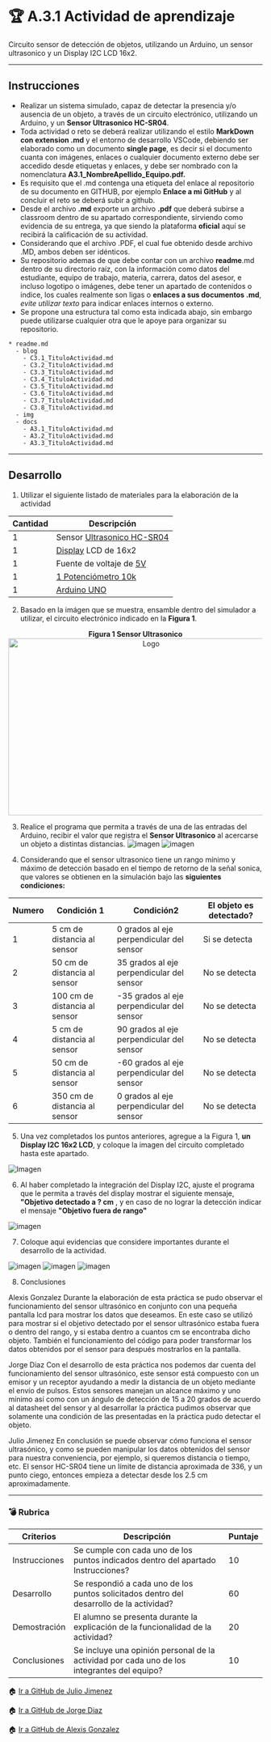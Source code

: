 # :trophy: A.3.1 Actividad de aprendizaje
 
Circuito sensor de detección de objetos, utilizando un Arduino, un sensor ultrasonico y un Display I2C LCD 16x2.
___
 
## Instrucciones
 
* Realizar un sistema simulado, capaz de detectar la presencia y/o ausencia de un objeto, a través de un circuito electrónico, utilizando un Arduino, y un **Sensor Ultrasonico HC-SR04**.
* Toda actividad o reto se deberá realizar utilizando el estilo **MarkDown con extension .md** y el entorno de desarrollo VSCode, debiendo ser elaborado como un documento **single page**, es decir si el documento cuanta con imágenes, enlaces o cualquier documento externo debe ser accedido desde etiquetas y enlaces, y debe ser nombrado con la nomenclatura **A3.1_NombreApellido_Equipo.pdf.**
* Es requisito que el .md contenga una etiqueta del enlace al repositorio de su documento en GITHUB, por ejemplo **Enlace a mi GitHub** y al concluir el reto se deberá subir a github.
* Desde el archivo **.md** exporte un archivo **.pdf** que deberá subirse a classroom dentro de su apartado correspondiente, sirviendo como evidencia de su entrega, ya que siendo la plataforma **oficial** aquí se recibirá la calificación de su actividad.
* Considerando que el archivo .PDF, el cual fue obtenido desde archivo .MD, ambos deben ser idénticos.
* Su repositorio ademas de que debe contar con un archivo **readme**.md dentro de su directorio raíz, con la información como datos del estudiante, equipo de trabajo, materia, carrera, datos del asesor, e incluso logotipo o imágenes, debe tener un apartado de contenidos o indice, los cuales realmente son ligas o **enlaces a sus documentos .md**, _evite utilizar texto_ para indicar enlaces internos o externo.
* Se propone una estructura tal como esta indicada abajo, sin embargo puede utilizarse cualquier otra que le apoye para organizar su repositorio.
  
```
* readme.md
  - blog
    - C3.1_TituloActividad.md
    - C3.2_TituloActividad.md
    - C3.3_TituloActividad.md
    - C3.4_TituloActividad.md
    - C3.5_TituloActividad.md
    - C3.6_TituloActividad.md
    - C3.7_TituloActividad.md
    - C3.8_TituloActividad.md
  - img
  - docs
    - A3.1_TituloActividad.md
    - A3.2_TituloActividad.md
    - A3.3_TituloActividad.md
```
___
 
## Desarrollo
 
1. Utilizar el siguiente listado de materiales para la elaboración de la actividad
 
| Cantidad | Descripción                                                                                                                                                                                                                        |
| -------- | ---------- |
| 1        | Sensor [Ultrasonico HC-SR04](https://www.amazon.com.mx/SainSmart-HC-SR04-Ranging-Detector-Distance/dp/B004U8TOE6/ref=sr_1_5?__mk_es_MX=%C3%85M%C3%85%C5%BD%C3%95%C3%91&dchild=1&keywords=hc-sr04&qid=1599005012&sr=8-5)            |
| 1         | [Display](https://www.5hertz.com/index.php?route=tutoriales/tutorial&tutorial_id=9) LCD de 16x2
| 1        | Fuente de voltaje de [5V](https://unicrom.com/fuente-de-voltaje-5-y-9-vdc/ )                                                                                                                                                                                                            |
| 1        | [1 Potenciómetro 10k ](https://www.amazon.com.mx/Uxcell-a15011600ux0235-Linear-Rotary-Potentiometer/dp/B01DKCUVMQ/ref=sr_1_1?__mk_es_MX=%C3%85M%C3%85%C5%BD%C3%95%C3%91&dchild=1&keywords=potenciometro+10k&qid=1599005041&sr=8-1) |
| 1        | [Arduino UNO](https://www.amazon.com.mx/Progressive-Automations-LC-066-Arduino-Rev3/dp/B00WH5XOJK/ref=sr_1_7?__mk_es_MX=%C3%85M%C3%85%C5%BD%C3%95%C3%91&dchild=1&keywords=arduino+uno&qid=1599005073&sr=8-7)                       |
 
2. Basado en la imágen que se muestra, ensamble dentro del simulador a utilizar, el circuito electrónico indicado en la **Figura 1**.
 
<p align="center"> 
    <strong>Figura 1 Sensor Ultrasonico</strong>
    <img alt="Logo" src="../Img/C3.x_ArduinoEsquematicoSensorUltrasonico.png"
    width=550 height=350>
</p>
 
 
3. Realice el programa que permita a través de una de las entradas del Arduino, recibir el valor que registra el **Sensor Ultrasonico** al acercarse un objeto a distintas distancias.
![imagen](../Img/A3.1_circuitosensor.png)
![imagen](../Img/A3.1Codigo1.png)

4. Considerando que el sensor ultrasonico tiene un rango mínimo y máximo de detección basado en el tiempo de retorno de la señal sonica, que valores se obtienen en la simulación bajo las **siguientes condiciones:**
 
| Numero | Condición 1                   | Condición2                                 | El objeto es detectado? |
| ------ | ----------------------------- | ------------------------------------------ | ----------------------- |
| 1      | 5 cm de distancia al sensor   | 0 grados al eje perpendicular del sensor   | Si se detecta
| 2      | 50 cm de distancia al sensor  | 35 grados al eje perpendicular del sensor  | No se detecta
| 3      | 100 cm de distancia al sensor | -35 grados al eje perpendicular del sensor | No se detecta
| 4      | 5 cm de distancia al sensor   | 90 grados al eje perpendicular del sensor  | No se detecta
| 5      | 50 cm de distancia al sensor  | -60 grados al eje perpendicular del sensor | No se detecta
| 6      | 350 cm de distancia al sensor | 0 grados al eje perpendicular del sensor   | No se detecta
 
5. Una vez completados los puntos anteriores, agregue a la Figura 1, **un Display I2C 16x2 LCD**, y coloque la imagen del circuito completado hasta este apartado.
 
![Imagen](../Img/A3.1Circuito.png)

6. Al haber completado la integración del Display I2C, ajuste el programa que le permita a través del display mostrar el siguiente mensaje, **"Objetivo detectado a ? cm** , y en caso de no lograr la detección indicar el mensaje **"Objetivo fuera de rango"**

![imagen](../Img/A3.1Codigo.png)
 
7. Coloque aqui evidencias que considere importantes durante el desarrollo de la actividad.

![imagen](../Img/A3.1_Evidencia-Jorge.png)
![imagen](../Img/A3.1_evidenciaJulio.png)
![imagen](../Img/A3.1EvidenciaAlexis.png)

8. Conclusiones
 
Alexis Gonzalez
Durante la elaboración de esta práctica se pudo observar el funcionamiento del sensor ultrasónico en conjunto con una pequeña pantalla lcd para mostrar los datos que deseamos. En este caso se utilizó para mostrar si el objetivo detectado por el sensor ultrasónico estaba fuera o dentro del rango, y si estaba dentro a cuantos cm se encontraba dicho objeto. También el funcionamiento del código para poder transformar los datos obtenidos por el sensor para después mostrarlos en la pantalla.
 
Jorge Diaz
Con el desarrollo de esta práctica nos podemos dar cuenta del funcionamiento del sensor ultrasónico, este sensor está compuesto con un emisor y un receptor ayudando a medir la distancia de un objeto mediante el envío de pulsos. Estos sensores manejan un alcance máximo y uno mínimo así como con un ángulo de detección de 15 a 20 grados de acuerdo al datasheet del sensor y al desarrollar la práctica pudimos observar que solamente una condición de las presentadas en la práctica pudo detectar el objeto.
 
Julio Jimenez
En conclusión se puede observar cómo funciona el sensor ultrasónico, y como se pueden manipular los datos obtenidos del sensor para nuestra conveniencia, por ejemplo, si queremos distancia o tiempo, etc. El sensor HC-SR04 tiene un límite de distancia aproximada de 336, y un punto ciego, entonces empieza a detectar desde los 2.5 cm aproximadamente.

___
 
### :bomb: Rubrica
 
| Criterios     | Descripción                                                                                  | Puntaje |
| ------------- | -------------------------------------------------------------------------------------------- | ------- |
| Instrucciones | Se cumple con cada uno de los puntos indicados dentro del apartado Instrucciones?            | 10      |
| Desarrollo    | Se respondió a cada uno de los puntos solicitados dentro del desarrollo de la actividad?     | 60      |
| Demostración  | El alumno se presenta durante la explicación de la funcionalidad de la actividad?            | 20      |
| Conclusiones  | Se incluye una opinión personal de la actividad  por cada uno de los integrantes del equipo? | 10      |
 
:house: [Ir a GitHub de Julio Jimenez](https://github.com/JJimenez2117/SistemasProg/blob/master/README.md)
 
:house: [Ir a GitHub de Jorge Diaz](https://github.com/JDavidDiaz/Sistemas-Programables)
 
:house: [Ir a GitHub de Alexis Gonzalez](https://github.com/GlzAlexis/Sistemas_Programables)